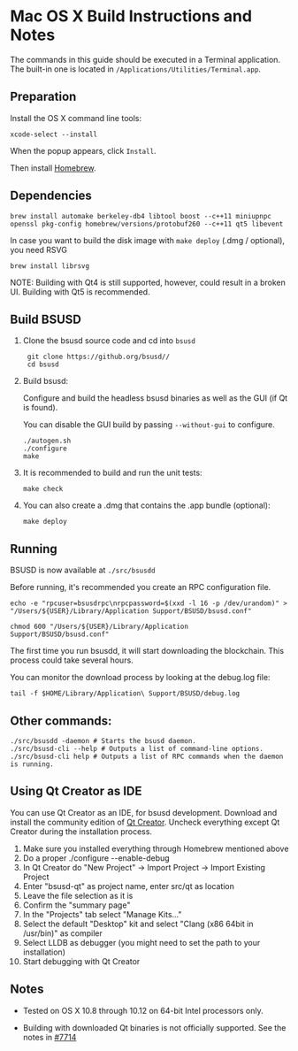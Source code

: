 Mac OS X Build Instructions and Notes
====================================
The commands in this guide should be executed in a Terminal application.
The built-in one is located in `/Applications/Utilities/Terminal.app`.

Preparation
-----------
Install the OS X command line tools:

`xcode-select --install`

When the popup appears, click `Install`.

Then install [Homebrew](http://brew.sh).

Dependencies
----------------------

    brew install automake berkeley-db4 libtool boost --c++11 miniupnpc openssl pkg-config homebrew/versions/protobuf260 --c++11 qt5 libevent

In case you want to build the disk image with `make deploy` (.dmg / optional), you need RSVG

    brew install librsvg

NOTE: Building with Qt4 is still supported, however, could result in a broken UI. Building with Qt5 is recommended.

Build BSUSD
------------------------

1. Clone the bsusd source code and cd into `bsusd`

        git clone https://github.org/bsusd//
        cd bsusd

2.  Build bsusd:

    Configure and build the headless bsusd binaries as well as the GUI (if Qt is found).

    You can disable the GUI build by passing `--without-gui` to configure.

        ./autogen.sh
        ./configure
        make

3.  It is recommended to build and run the unit tests:

        make check

4.  You can also create a .dmg that contains the .app bundle (optional):

        make deploy

Running
-------

BSUSD is now available at `./src/bsusdd`

Before running, it's recommended you create an RPC configuration file.

    echo -e "rpcuser=bsusdrpc\nrpcpassword=$(xxd -l 16 -p /dev/urandom)" > "/Users/${USER}/Library/Application Support/BSUSD/bsusd.conf"

    chmod 600 "/Users/${USER}/Library/Application Support/BSUSD/bsusd.conf"

The first time you run bsusdd, it will start downloading the blockchain. This process could take several hours.

You can monitor the download process by looking at the debug.log file:

    tail -f $HOME/Library/Application\ Support/BSUSD/debug.log

Other commands:
-------

    ./src/bsusdd -daemon # Starts the bsusd daemon.
    ./src/bsusd-cli --help # Outputs a list of command-line options.
    ./src/bsusd-cli help # Outputs a list of RPC commands when the daemon is running.

Using Qt Creator as IDE
------------------------
You can use Qt Creator as an IDE, for bsusd development.
Download and install the community edition of [Qt Creator](https://www.qt.io/download/).
Uncheck everything except Qt Creator during the installation process.

1. Make sure you installed everything through Homebrew mentioned above
2. Do a proper ./configure --enable-debug
3. In Qt Creator do "New Project" -> Import Project -> Import Existing Project
4. Enter "bsusd-qt" as project name, enter src/qt as location
5. Leave the file selection as it is
6. Confirm the "summary page"
7. In the "Projects" tab select "Manage Kits..."
8. Select the default "Desktop" kit and select "Clang (x86 64bit in /usr/bin)" as compiler
9. Select LLDB as debugger (you might need to set the path to your installation)
10. Start debugging with Qt Creator

Notes
-----

* Tested on OS X 10.8 through 10.12 on 64-bit Intel processors only.

* Building with downloaded Qt binaries is not officially supported. See the notes in [#7714](https://github.com/bitcoin/bitcoin/issues/7714)
